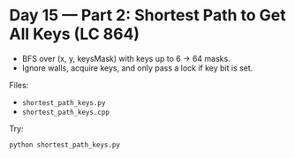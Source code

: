 # Day 15 — Part 2: Shortest Path to Get All Keys (LC 864)

- BFS over (x, y, keysMask) with keys up to 6 → 64 masks.
- Ignore walls, acquire keys, and only pass a lock if key bit is set.

Files:
- `shortest_path_keys.py`
- `shortest_path_keys.cpp`

Try:
```
python shortest_path_keys.py
```
